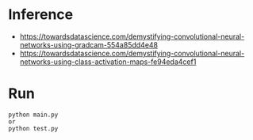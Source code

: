 # Inference
- https://towardsdatascience.com/demystifying-convolutional-neural-networks-using-gradcam-554a85dd4e48
- https://towardsdatascience.com/demystifying-convolutional-neural-networks-using-class-activation-maps-fe94eda4cef1

# Run
```
python main.py 
or 
python test.py 
```